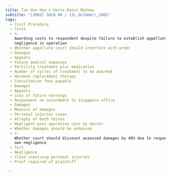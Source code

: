 ```yaml
---
title: Tan Hun Hoe v Harte Denis Mathew
subtitle: "[2001] SGCA 68 / 13\_October\_2001"
tags:
  - Civil Procedure
  - Costs
  - >-
    Awarding costs to respondent despite failure to establish appellant\'s
    negligence in operation
  - Whether appellate court should interfere with order
  - Damages
  - Appeals
  - Future medical expenses
  - Fertility treatment plus medication
  - Number of cycles of treatment to be awarded
  - Hormone replacement therapy
  - Consultation fees payable
  - Damages
  - Appeals
  - Loss of future earnings
  - Respondent on secondment to Singapore office
  - Damages
  - Measure of damages
  - Personal injuries cases
  - Atrophy of both testes
  - Negligent post-operative care by doctor
  - Whether damages should be enhanced
  - >-
    Whether court should discount assessed damages by 40% due to respondent\'s
    own negligence
  - Tort
  - Negligence
  - Claim involving personal injuries
  - Proof required of plaintiff

---
```


